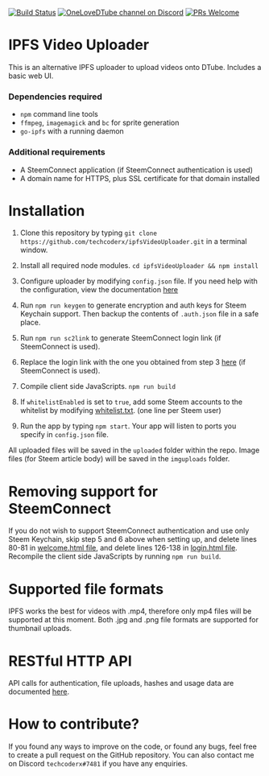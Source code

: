 [![Build Status](https://travis-ci.org/techcoderx/ipfsVideoUploader.svg?branch=master)](https://travis-ci.org/techcoderx/ipfsVideoUploader)
[![OneLoveDTube channel on Discord](https://img.shields.io/discord/418646135725359104.svg?logo=discord)](https://discord.gg/Sc4utKr)
[![PRs Welcome](https://img.shields.io/badge/PRs-welcome-brightgreen.svg?style=flat-square)](http://makeapullrequest.com)

# IPFS Video Uploader

This is an alternative IPFS uploader to upload videos onto DTube. Includes a basic web UI.

### Dependencies required

* `npm` command line tools
* `ffmpeg`, `imagemagick` and `bc` for sprite generation
* `go-ipfs` with a running daemon

### Additional requirements

* A SteemConnect application (if SteemConnect authentication is used)
* A domain name for HTTPS, plus SSL certificate for that domain installed

# Installation

1. Clone this repository by typing `git clone https://github.com/techcoderx/ipfsVideoUploader.git` in a terminal window.

2. Install all required node modules. `cd ipfsVideoUploader && npm install`

3. Configure uploader by modifying `config.json` file. If you need help with the configuration, view the documentation [here](https://github.com/techcoderx/ipfsVideoUploader/blob/master/docs/ConfigDocs.md)

4. Run `npm run keygen` to generate encryption and auth keys for Steem Keychain support. Then backup the contents of `.auth.json` file in a safe place.

5. Run `npm run sc2link` to generate SteemConnect login link (if SteemConnect is used).

6. Replace the login link with the one you obtained from step 3 [here](https://github.com/techcoderx/ipfsVideoUploader/blob/master/client/compile_javascripts/login.js#L82) (if SteemConnect is used).

7. Compile client side JavaScripts. `npm run build`

8. If `whitelistEnabled` is set to `true`, add some Steem accounts to the whitelist by modifying [whitelist.txt](https://github.com/techcoderx/ipfsVideoUploader/blob/master/whitelist.txt). (one line per Steem user)

9. Run the app by typing `npm start`. Your app will listen to ports you specify in `config.json` file.

All uploaded files will be saved in the `uploaded` folder within the repo. Image files (for Steem article body) will be saved in the `imguploads` folder.

# Removing support for SteemConnect

If you do not wish to support SteemConnect authentication and use only Steem Keychain, skip step 5 and 6 above when setting up, and delete lines 80-81 in [welcome.html file](https://github.com/techcoderx/ipfsVideoUploader/blob/master/client/welcome.html#L80-L81), and delete lines 126-138 in [login.html file](https://github.com/techcoderx/ipfsVideoUploader/blob/master/client/compile_javascripts/login.js#L126-L138). Recompile the client side JavaScripts by running `npm run build`.

# Supported file formats

IPFS works the best for videos with .mp4, therefore only mp4 files will be supported at this moment. Both .jpg and .png file formats are supported for thumbnail uploads.

# RESTful HTTP API

API calls for authentication, file uploads, hashes and usage data are documented [here](https://github.com/techcoderx/ipfsVideoUploader/blob/master/docs/APIDocs.md).

# How to contribute?

If you found any ways to improve on the code, or found any bugs, feel free to create a pull request on the GitHub repository. You can also contact me on Discord `techcoderx#7481` if you have any enquiries.